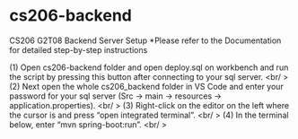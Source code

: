 # cs206-backend

CS206 G2T08 Backend Server Setup
*Please refer to the Documentation for detailed step-by-step instructions

(1) Open cs206-backend folder and open deploy.sql on workbench and run the script by pressing this button after connecting to your sql server. <br/ >
(2) Next open the whole cs206_backend folder in VS Code and enter your password for your sql server (Src  -> main -> resources -> application.properties). <br/ >
(3) Right-click on the editor on the left where the cursor is and press “open integrated terminal”. <br/ >
(4) In the terminal below, enter “mvn spring-boot:run”. <br/ >
